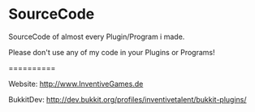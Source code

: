 SourceCode
==========

SourceCode of almost every Plugin/Program i made.

Please don't use any of my code in your Plugins or Programs!

==========

Website:
  http://www.InventiveGames.de
  
BukkitDev:
  http://dev.bukkit.org/profiles/inventivetalent/bukkit-plugins/
  
